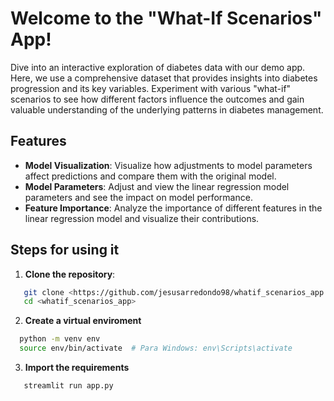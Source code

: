 # Welcome to the "What-If Scenarios" App!

Dive into an interactive exploration of diabetes data with our demo app. Here, we use a comprehensive dataset that provides insights into diabetes progression and its key variables. Experiment with various "what-if" scenarios to see how different factors influence the outcomes and gain valuable understanding of the underlying patterns in diabetes management.

## Features

- **Model Visualization**: Visualize how adjustments to model parameters affect predictions and compare them with the original model.
- **Model Parameters**: Adjust and view the linear regression model parameters and see the impact on model performance.
- **Feature Importance**: Analyze the importance of different features in the linear regression model and visualize their contributions.

## Steps for using it

1. **Clone the repository**:
```bash
   git clone <https://github.com/jesusarredondo98/whatif_scenarios_app.git>
   cd <whatif_scenarios_app>
```

2. **Create a virtual enviroment**
```bash
  python -m venv env
  source env/bin/activate  # Para Windows: env\Scripts\activate
```

3. **Import the requirements**
```bash
   streamlit run app.py
```
